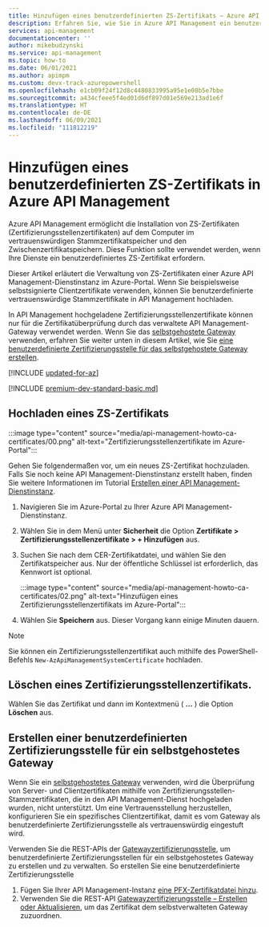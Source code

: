 ```yaml
---
title: Hinzufügen eines benutzerdefinierten ZS-Zertifikats – Azure API Management | Microsoft-Dokumentation
description: Erfahren Sie, wie Sie in Azure API Management ein benutzerdefiniertes ZS-Zertifikat hinzufügen. Sie können auch Anleitungen zum Löschen eines Zertifikats anzeigen.
services: api-management
documentationcenter: ''
author: mikebudzynski
ms.service: api-management
ms.topic: how-to
ms.date: 06/01/2021
ms.author: apimpm
ms.custom: devx-track-azurepowershell
ms.openlocfilehash: e1cb09f24f12d8c4480833995a95e1e08b5e7bbe
ms.sourcegitcommit: a434cfeee5f4ed01d6df897d01e569e213ad1e6f
ms.translationtype: HT
ms.contentlocale: de-DE
ms.lasthandoff: 06/09/2021
ms.locfileid: "111812219"
---
```

# <a name="how-to-add-a-custom-ca-certificate-in-azure-api-management"></a>Hinzufügen eines benutzerdefinierten ZS-Zertifikats in Azure API Management

Azure API Management ermöglicht die Installation von ZS-Zertifikaten (Zertifizierungsstellenzertifikaten) auf dem Computer im vertrauenswürdigen Stammzertifikatspeicher und den Zwischenzertifikatspeichern. Diese Funktion sollte verwendet werden, wenn Ihre Dienste ein benutzerdefiniertes ZS-Zertifikat erfordern.

Dieser Artikel erläutert die Verwaltung von ZS-Zertifikaten einer Azure API Management-Dienstinstanz im Azure-Portal. Wenn Sie beispielsweise selbstsignierte Clientzertifikate verwenden, können Sie benutzerdefinierte vertrauenswürdige Stammzertifikate in API Management hochladen. 

In API Management hochgeladene Zertifizierungsstellenzertifikate können nur für die Zertifikatüberprüfung durch das verwaltete API Management-Gateway verwendet werden. Wenn Sie das [selbstgehostete Gateway](self-hosted-gateway-overview.md) verwenden, erfahren Sie weiter unten in diesem Artikel, wie Sie [eine benutzerdefinierte Zertifizierungsstelle für das selbstgehostete Gateway erstellen](#create-custom-ca-for-self-hosted-gateway).

[!INCLUDE [updated-for-az](../../includes/updated-for-az.md)]

[!INCLUDE [premium-dev-standard-basic.md](../../includes/api-management-availability-premium-dev-standard-basic.md)]

## <a name="upload-a-ca-certificate"></a><a name="step1"> </a>Hochladen eines ZS-Zertifikats

:::image type="content" source="media/api-management-howto-ca-certificates/00.png" alt-text="Zertifizierungsstellenzertifikate im Azure-Portal":::

Gehen Sie folgendermaßen vor, um ein neues ZS-Zertifikat hochzuladen. Falls Sie noch keine API Management-Dienstinstanz erstellt haben, finden Sie weitere Informationen im Tutorial [Erstellen einer API Management-Dienstinstanz](get-started-create-service-instance.md).

1. Navigieren Sie im Azure-Portal zu Ihrer Azure API Management-Dienstinstanz.

1. Wählen Sie in dem Menü unter **Sicherheit** die Option **Zertifikate > Zertifizierungsstellenzertifikate > + Hinzufügen** aus.

1. Suchen Sie nach dem CER-Zertifikatdatei, und wählen Sie den Zertifikatspeicher aus. Nur der öffentliche Schlüssel ist erforderlich, das Kennwort ist optional.

    :::image type="content" source="media/api-management-howto-ca-certificates/02.png" alt-text="Hinzufügen eines Zertifizierungsstellenzertifikats im Azure-Portal"::: 

1. Wählen Sie **Speichern** aus. Dieser Vorgang kann einige Minuten dauern.

> [!NOTE]
> Sie können ein Zertifizierungsstellenzertifikat auch mithilfe des PowerShell-Befehls `New-AzApiManagementSystemCertificate` hochladen.

## <a name="delete-a-ca-certificate"></a><a name="step1a"> </a>Löschen eines Zertifizierungsstellenzertifikats.

Wählen Sie das Zertifikat und dann im Kontextmenü ( **...** ) die Option **Löschen** aus.

## <a name="create-custom-ca-for-self-hosted-gateway"></a>Erstellen einer benutzerdefinierten Zertifizierungsstelle für ein selbstgehostetes Gateway 

Wenn Sie ein [selbstgehostetes Gateway](self-hosted-gateway-overview.md) verwenden, wird die Überprüfung von Server- und Clientzertifikaten mithilfe von Zertifizierungsstellen-Stammzertifikaten, die in den API Management-Dienst hochgeladen wurden, nicht unterstützt. Um eine Vertrauensstellung herzustellen, konfigurieren Sie ein spezifisches Clientzertifikat, damit es vom Gateway als benutzerdefinierte Zertifizierungsstelle als vertrauenswürdig eingestuft wird.

Verwenden Sie die REST-APIs der [Gatewayzertifizierungsstelle](/rest/api/apimanagement/2021-01-01-preview/gateway-certificate-authority), um benutzerdefinierte Zertifizierungsstellen für ein selbstgehostetes Gateway zu erstellen und zu verwalten. So erstellen Sie eine benutzerdefinierte Zertifizierungsstelle

1. Fügen Sie Ihrer API Management-Instanz [eine PFX-Zertifikatdatei hinzu](api-management-howto-mutual-certificates.md).
1. Verwenden Sie die REST-API [Gatewayzertifizierungsstelle – Erstellen oder Aktualisieren](/rest/api/apimanagement/2021-01-01-preview/gateway-certificate-authority/create-or-update), um das Zertifikat dem selbstverwalteten Gateway zuzuordnen.

[Upload a CA certificate]: #step1
[Delete a CA certificate]: #step1a
